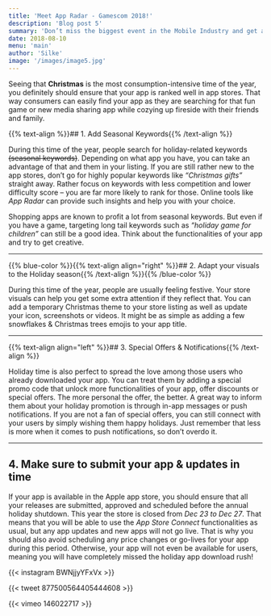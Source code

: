 ```yaml
---
title: 'Meet App Radar - Gamescom 2018!'
description: 'Blog post 5'
summary: 'Don’t miss the biggest event in the Mobile Industry and get a live demo of the smartest ASO workflow tool!'
date: 2018-08-10
menu: 'main'
author: 'Silke'
image: '/images/image5.jpg'
---
```


Seeing that **Christmas** is the most consumption-intensive time of the year, you definitely should ensure that your app is ranked well in app stores. That way consumers can easily find your app as they are searching for that fun game or new media sharing app while cozying up fireside with their friends and family.

{{% text-align %}}## 1. Add Seasonal Keywords{{% /text-align %}}

During this time of the year, people search for holiday-related keywords ~~(seasonal keywords)~~. Depending on what app you have, you can take an advantage of that and them in your listing. If you are still rather new to the app stores, don’t go for highly popular keywords like _“Christmas gifts”_ straight away. Rather focus on keywords with less competition and lower difficulty score – you are far more likely to rank for those. Online tools like _App Radar_ can provide such insights and help you with your choice.

Shopping apps are known to profit a lot from seasonal keywords. But even if you have a game, targeting long tail keywords such as _“holiday game for children”_ can still be a good idea. Think about the functionalities of your app and try to get creative.
___

{{% blue-color %}}{{% text-align align="right" %}}## 2. Adapt your visuals to the Holiday season{{% /text-align %}}{{% /blue-color %}}

During this time of the year, people are usually feeling festive. Your store visuals can help you get some extra attention if they reflect that. You can add a temporary Christmas theme to your store listing as well as update your icon, screenshots or videos. It might be as simple as adding a few snowflakes & Christmas trees emojis to your app title.
___

{{% text-align align="left" %}}## 3. Special Offers & Notifications{{% /text-align %}}

Holiday time is also perfect to spread the love among those users who already downloaded your app. You can treat them by adding a special promo code that unlock more functionalities of your app, offer discounts or special offers. The more personal the offer, the better. A great way to inform them about your holiday promotion is through in-app messages or push notifications. If you are not a fan of special offers, you can still connect with your users by simply wishing them happy holidays. Just remember that less is more when it comes to push notifications, so don’t overdo it.
___

## 4. Make sure to submit your app & updates in time

If your app is available in the Apple app store, you should ensure that all your releases are submitted, approved and scheduled before the annual holiday shutdown. This year the store is closed from _Dec 23 to Dec 27_. That means that you will be able to use the _App Store Connect_ functionalities as usual, but any app updates and new apps will not go live. That is why you should also avoid scheduling any price changes or go-lives for your app during this period. Otherwise, your app will not even be available for users, meaning you will have completely missed the holiday app download rush!


{{< instagram BWNjjyYFxVx >}}

{{< tweet 877500564405444608 >}}

{{< vimeo 146022717 >}}